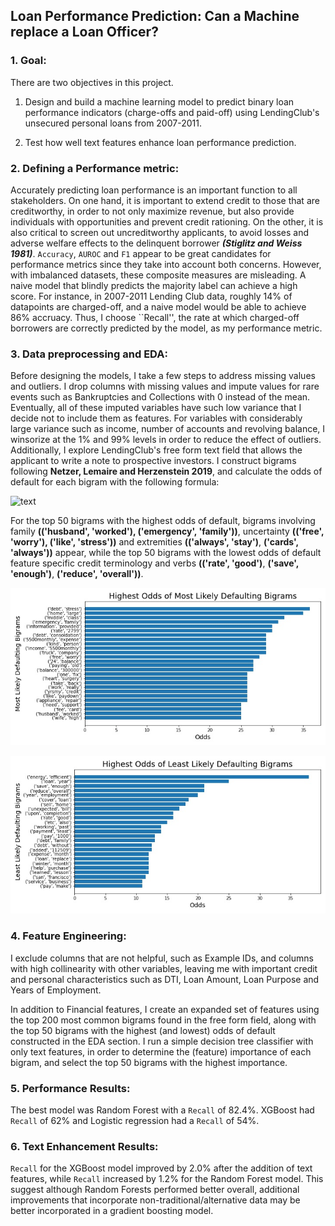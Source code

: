 ## Loan Performance Prediction: Can a Machine replace a Loan Officer?

### 1. Goal:

There are two objectives in this project.

1) Design and build a machine learning model to predict binary loan performance indicators (charge-offs and paid-off) using LendingClub's unsecured personal loans from 2007-2011. 

2) Test how well text features enhance loan performance prediction. 

### 2. Defining a Performance metric:

Accurately predicting loan performance is an important function to all stakeholders. On one hand, it is important to extend credit to those that are creditworthy, in order to not only maximize revenue, but also provide individuals with opportunities and prevent credit rationing. On the other, it is also critical to screen out uncreditworthy applicants, to avoid losses and adverse welfare effects to the delinquent borrower <b><i>(Stiglitz and Weiss 1981)</i></b>. ``Accuracy``, ``AUROC`` and ``F1`` appear to be great candidates for performance metrics since they take into account both concerns. However, with imbalanced datasets, these composite measures are misleading. A naive model that blindly predicts the majority label can achieve a high score. For instance, in 2007-2011 Lending Club data, roughly 14% of datapoints are charged-off, and a naive model would be able to achieve 86% accruacy. Thus, I choose ``Recall'', the rate at which charged-off borrowers are correctly predicted by the model, as my performance metric.     

### 3. Data preprocessing and EDA:

Before designing the models, I take a few steps to address missing values and outliers. I drop columns with missing values and impute values for rare events such as Bankruptcies and Collections with 0 instead of the mean. Eventually, all of these imputed variables have such low variance that I decide not to include them as features. For variables with considerably large variance such as income, number of accounts and revolving balance, I winsorize at the 1% and 99% levels in order to reduce the effect of outliers. Additionally, I explore LendingClub's free form text field that allows the applicant to write a note to prospective investors. I construct bigrams following <b>Netzer, Lemaire and Herzenstein 2019</b>, and calculate the odds of default for each bigram with the following formula:

![text](https://latex.codecogs.com/svg.latex?\frac{P(bigram|defaulted)}{P(bigram|repaid)}) 

For the top 50 bigrams with the highest odds of default, bigrams involving family <b>(('husband', 'worked'), ('emergency', 'family'))</b>, uncertainty <b>(('free', 'worry'), ('like', 'stress'))</b> and extremities <b>(('always', 'stay')</b>, <b>('cards', 'always'))</b> appear, while the top 50 bigrams with the lowest odds of default feature specific credit terminology and verbs <b>(('rate', 'good')</b>, <b>('save', 'enough')</b>, <b>('reduce', 'overall'))</b>.

![default_bigrams](https://github.com/daniel-d-wu/Online-Loan-Default-Prediction/blob/main/figures/chgoff_bigrams.jpg)

![paid_bigrams](https://github.com/daniel-d-wu/Online-Loan-Default-Prediction/blob/main/figures/paid_bigrams.jpg)


### 4. Feature Engineering:

I exclude columns that are not helpful, such as Example IDs, and columns with high collinearity with other variables, leaving me with important credit and personal characteristics such as DTI, Loan Amount, Loan Purpose and Years of Employment. 

In addition to Financial features, I create an expanded set of features using the top 200 most common bigrams found in the free form field, along with the top 50 bigrams with the highest (and lowest) odds of default constructed in the EDA section. I run a simple decision tree classifier with only text features, in order to determine the (feature) importance of each bigram, and select the top 50 bigrams with the highest importance.

### 5. Performance Results:

The best model was Random Forest with a ``Recall`` of 82.4%. XGBoost had ``Recall`` of 62% and Logistic regression had a ``Recall`` of 54%.

### 6. Text Enhancement Results:

``Recall`` for the XGBoost model improved by 2.0% after the addition of text features, while ``Recall`` increased by 1.2% for the Random Forest model. This suggest although Random Forests performed better overall, additional improvements that incorporate non-traditional/alternative data may be better incorporated in a gradient boosting model.

